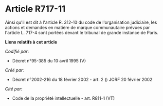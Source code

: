 # Article R717-11

Ainsi qu'il est dit à l'article R. 312-10 du code de l'organisation judiciaire, les actions et demandes en matière de marque
communautaire prévues par l'article L. 717-4 sont portées devant le tribunal de grande instance de Paris.

**Liens relatifs à cet article**

_Codifié par_:

  - Décret n°95-385 du 10 avril 1995 (V)

_Créé par_:

  - Décret n°2002-216 du 18 février 2002 - art. 2 () JORF 20 février 2002

_Cité par_:

  - Code de la propriété intellectuelle - art. R811-1 (VT)
